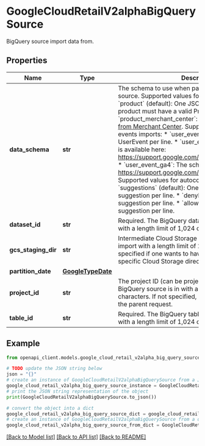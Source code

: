 # GoogleCloudRetailV2alphaBigQuerySource

BigQuery source import data from.

## Properties

Name | Type | Description | Notes
------------ | ------------- | ------------- | -------------
**data_schema** | **str** | The schema to use when parsing the data from the source. Supported values for product imports: * &#x60;product&#x60; (default): One JSON Product per line. Each product must have a valid Product.id. * &#x60;product_merchant_center&#x60;: See [Importing catalog data from Merchant Center](https://cloud.google.com/retail/recommendations-ai/docs/upload-catalog#mc). Supported values for user events imports: * &#x60;user_event&#x60; (default): One JSON UserEvent per line. * &#x60;user_event_ga360&#x60;: The schema is available here: https://support.google.com/analytics/answer/3437719. * &#x60;user_event_ga4&#x60;: The schema is available here: https://support.google.com/analytics/answer/7029846. Supported values for autocomplete imports: * &#x60;suggestions&#x60; (default): One JSON completion suggestion per line. * &#x60;denylist&#x60;: One JSON deny suggestion per line. * &#x60;allowlist&#x60;: One JSON allow suggestion per line. | [optional] 
**dataset_id** | **str** | Required. The BigQuery data set to copy the data from with a length limit of 1,024 characters. | [optional] 
**gcs_staging_dir** | **str** | Intermediate Cloud Storage directory used for the import with a length limit of 2,000 characters. Can be specified if one wants to have the BigQuery export to a specific Cloud Storage directory. | [optional] 
**partition_date** | [**GoogleTypeDate**](GoogleTypeDate.md) |  | [optional] 
**project_id** | **str** | The project ID (can be project # or ID) that the BigQuery source is in with a length limit of 128 characters. If not specified, inherits the project ID from the parent request. | [optional] 
**table_id** | **str** | Required. The BigQuery table to copy the data from with a length limit of 1,024 characters. | [optional] 

## Example

```python
from openapi_client.models.google_cloud_retail_v2alpha_big_query_source import GoogleCloudRetailV2alphaBigQuerySource

# TODO update the JSON string below
json = "{}"
# create an instance of GoogleCloudRetailV2alphaBigQuerySource from a JSON string
google_cloud_retail_v2alpha_big_query_source_instance = GoogleCloudRetailV2alphaBigQuerySource.from_json(json)
# print the JSON string representation of the object
print(GoogleCloudRetailV2alphaBigQuerySource.to_json())

# convert the object into a dict
google_cloud_retail_v2alpha_big_query_source_dict = google_cloud_retail_v2alpha_big_query_source_instance.to_dict()
# create an instance of GoogleCloudRetailV2alphaBigQuerySource from a dict
google_cloud_retail_v2alpha_big_query_source_from_dict = GoogleCloudRetailV2alphaBigQuerySource.from_dict(google_cloud_retail_v2alpha_big_query_source_dict)
```
[[Back to Model list]](../README.md#documentation-for-models) [[Back to API list]](../README.md#documentation-for-api-endpoints) [[Back to README]](../README.md)


